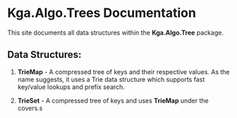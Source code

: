 # Kga.Algo.Trees Documentation
This site documents all data structures within the **Kga.Algo.Tree** package.
## Data Structures:
1. **TrieMap** - A compressed tree of keys and their respective values. As the name suggests, it uses a Trie data structure which supports fast key/value lookups and prefix search.

2. **TrieSet** - A compressed tree of keys and uses **TrieMap** under the covers.s
